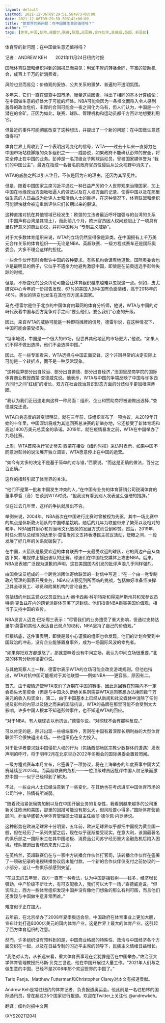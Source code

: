 ```yaml
---
layout: default
Lastmod: 2021-12-06T09:29:51.584973+00:00
date: 2021-12-06T09:29:50.503142+00:00
title: "体育界的新问题：在中国做生意还值得吗？"
author: ""
tags: [体育,中国,彭帅,德雷尔,联赛,联盟,巡回赛,合作伙伴,查德威,英超，新语丝]
---
```


体育界的新问题：在中国做生意还值得吗？

记者：ANDREW KEH　　2021年11月24日纽约时报

国际体育联盟和组织得到的回报显而易见：利润丰厚的转播合同，丰富的赞助机会，成百上千万的新消费者。

风险也显而易见：价值观的妥协、公共关系的噩梦、普遍的不透明氛围。

多年来，它们一直在调查中国市场，衡量这些因素，得出了相同的基本计算结论：在中国做生意的好处大于可能的坏处。NBA可能会因为一条推文而陷入令人感到羞辱的政治危机，丰厚的合同可能会一夜之间化为乌有，但人们认为，中国是一个潜在的金矿。正因为如此，联赛、球队、管理机构和运动员都千方百计地想要利用它。

但最近的事件可能彻底改变了这种想法，并提出了一个新的问题：在中国做生意还值得吗?

体育世界上周收到了一个表明出现变化的信号，WTA——过去十年来一直努力在中国市场站稳脚跟的众多组织之一——威胁说，如果政府不能确认彭帅的安全，将完全停止在中国的业务。彭帅是一名顶级女子网球运动员，曾被国家媒体誉为 “我们的中国公主”，最近在指控一名著名前政府官员性侵后从公众视野中消失了。

WTA的威胁之所以引人注目，不仅是因为它的理由，还因为其罕见性。

但是，随着中国国家主席习近平通过一种日益严厉的个人世界观来治理国家，加上中国在地缘政治方面咄咄逼人的做法以及在人权方面的记录，使得中国以及在那里做生意的人日益成为批评人士和活动人士的目标，在这种情况下，体育联盟和组织可能很快就会被迫重新评估它们长期以来的假设。

这种直接对抗在其他领域已经发生：欧盟的立法者最近呼吁加强与的台湾的关系（中国声称台湾是其领土），而此前几个月，欧洲官员因人权问题阻止了一项具有里程碑意义的商业协议，并将中国称为 “专制主义威胁”。

对于大多数体育组织来说，WTA的立场仍然显得像是异类。在中国拥有上千万美元合作关系的体育组织——无论是NBA、英超联赛、一级方程式赛车还是国际奥委会，大多不理会这样的担忧。

一些合作伙伴有时会默许中国的各种要求。有些机构会谦卑地道歉。国际奥委会也许是最明显的例子，它似乎不遗余力地避免激怒中国，即使是在前奥运选手彭帅失踪的时候。

但是，不断变化的公众舆论可能会让体育组织越来越难以忽视这一点。例如，皮尤研究中心今年的一份报告发现，67%的美国人对中国有负面情绪，高于2018年的46%。类似的转变也发生在其他西方民主国家。

马克·德雷尔是位于北京的中国体育内幕网的体育分析师，他说，WTA与中国的对峙代表着中国与西方竞争对手之间“要么他们，要么我们”心态的升级。

因此，来自WTA的威胁可能是一种即将摊牌的信号，德雷尔说，在这种情况下，中国可能会蒙受损失。

“坦率地说，中国是一个很大的市场，但世界其他地区的市场更大，”他说。“如果人们不得不做出选择，他们不会选择中国。”

因此，在一些专家看来，WTA选择与中国正面交锋，这个非同寻常的决定实际上可能是一个转折点，而不是一种反常现象。

“这种盘算部分出自政治、部分出自道德、部分出自经济，”法国里昂商学院的国际体育商业教授西蒙·查德威克说。他表示，WTA与中国的争端反映了中国与许多西方同行之间“红线”的增长，双方在社会政治意识形态方面的分歧似乎更加根深蒂固。

“我认为我们正迅速走向这样一种局面：组织、企业和赞助商将被迫做出选择，”查德威克还说。

WTA自身态度的转变很明显。就在三年前，该组织宣布了一项协议，从2019年开始的十年里，中国深圳将成为其巡回赛总决赛的新举办地，它还接受了新体育场和高达1400万美元总奖金的承诺。2019年，就在疫情暴发之前，WTA在中国举办了九场比赛。

上周，WTA首席执行官史蒂夫·西蒙在接受《纽约时报》采访时表示，如果中国不同意对彭帅的说法展开独立调查，WTA愿意停止在中国的运营。

“如今有太多的决定不是基于简单的对与错，”西蒙说。“而这是正确的做法，百分之百正确。”

这样的措辞引起了体育界的关注。

“他们不是第一批和中国发生冲突的人，”在中国有业务的体育营销公司锐澜体育的董事季哲（音）在谈到WTA时说。“但我没有看到别人发表这么强硬的措辞。”

仅在过去几年里，这样的争执就层出不穷。

举例来说，2004年，NBA首次在中国进行比赛时曾被视为先驱，其中一场比赛中的焦点是休斯敦火箭队的中国球星姚明。随后的几年为联盟带来了繁荣以及相对的和平。NBA因其耐心和对当地文化敏感的发展方式而受到称赞。然后，2019年，时任火箭队总经理的达里尔·莫雷发推文支持香港民主抗议活动，眨眼之间，一段发展了好几年的关系就破裂了。

在中国，火箭队是最受欢迎的体育联赛中一支最受欢迎的球队，它的周边产品从商店下架，电视停止播出该队的比赛。球迷们在中国社交媒体上攻击NBA。后来，NBA发表被广泛视为道歉的声明，这在美国国内引发的批评声浪几乎同样强烈。

由国会议员组成的一个跨党派团体寄给联盟的一封信中写道：“在一个由一党专制政府管理的国家开展业务，NBA应该预见到所面临的挑战，包括做好准备坚决捍卫其全球员工、球员和附属机构的言论自由。”

包括纽约州民主党众议员亚历山大·奥卡西奥·科尔特斯和得克萨斯州共和党参议员特德·克鲁兹在内的跨党派群体签署了这封信。他们指责NBA损害美国价值观，相当于支持中国的宣传。

NBA发言人迈克·巴斯周三表示：“尽管我们的业务遭受了重大影响，但通过支持达里尔·莫雷和其他人表达自己观点的权利，NBA坚持了自己的价值观。”

归根结底，这件事表明，即使是最小心谨慎的组织也会发现，他们的计划会受到中国政治的冲击，没有企业能够置身事外，成为一场国际风波的幸免者。

“如果你把双方都激怒了，那就意味着没有中间立场，我认为中间立场很重要，”北京的体育分析师德雷尔说。

与其他观察人士一样，德雷尔表示WTA的立场可能会改变游戏规则。但他也指出，WTA对抗中国可能相对于其他联盟——例如NBA——更容易，原因有二。

首先，由于疫情迫使WTA取消了近期在中国的赛事，因此巡回赛在短期内不一定会损失大笔资金（但是与中国永久断绝关系则需要WTA巡回赛想办法挽回数千万美元的收入和奖金）。第二，由于中国基本上已经从新闻和社交媒体中消除了任何提及彭帅的内容以及随之而来的国际抗议，WTA的品牌在那里可能不会受到太大影响。许多中国人根本不知道彭帅事件，也不知道WTA的回应。

“对于NBA，有人烧球衣以示抗议，”德雷尔说。“对网球不会有那种反应。”

可以肯定的是，除非出现一些极端事件，否则在中国有着深厚长期利益的大型体育联盟不会很快退出市场。一些组织仍在全力投入。

对于批评者要求就中国侵犯人权的行为（包括西部地区宗教少数群体的遭遇）发表声明的呼吁，将于明年2月在北京举办2022年冬奥会的国际奥委会置若罔闻。

一级方程式赛车本月宣布，它签署了一项协议，将在上海举办的年度赛事中国大奖赛延续至2025年。而英超联赛的危机——一位顶级球员因批评中国人权记录而激怒中国——似乎已经得到了解决。

不过，一些业内人士已经注意到了一些变化，在其他也在考虑进军中国体育市场的公司当中，热情有所减弱。

“随着政治紧张局势加剧以及在中国开展业务的复杂性，我看到越来越多的公司重新关注欧洲和美国，那里的回报可能没有那么大，但风险要小得多，”国际体育营销顾问、乔治华盛顿大学体育管理硕士项目主任丽莎·德尔佩·内罗蒂说。

这种形势在欧洲足球界十分明显，五年前，欧洲足球界似乎都把中国视为黄金国一般，但在经历了一系列失望之后，现在似乎逐渐接受现实。在意大利，该国最著名的俱乐部之一国际米兰在其中国老板、消费品公司苏宁经历重大金融危机后陷入困境。球队被迫出售球员来支付工资。

在英格兰，英超联赛仍在与一家中方转播合作伙伴打官司，该转播合作伙伴在签署了一项破纪录的电视转播协议后未能付款。一个新的合作伙伴仅支付之前协议的一小部分，这让一些俱乐部感到失望。

“在过去的五年里，西方一直有一种看法，认为中国是摇钱树——钱多，经济增长强劲，中产阶级不断壮大，有可支配收入，我们可以大干一场，”查德威克说。“但实际上，西方一些体育组织发现中国并没有像他们想象的那么有利可图，而且他们还发现与中国做生意非常困难。”

难度似乎正在加大。

五年前，在北京举办了2008年夏季奥运会后，中国政府在体育事业上更加大胆，宣布计划打造8000亿美元的国内体育产业，这是世界上最大的体育产业。这引起了西方体育组织的注意。

然而，许多组织没有预料到的是，中国商业格局的特殊性、政治与中国经济各个方面交织在一起，以及在日益专制的习近平主席的领导下，民族主义情绪日益增长。

“我绝对认为，从长远来看，重大体育赛事现在会犹豫是否在中国举办，”佐治亚大学体育管理教授托马斯·贝克三世说，他在中国开展过大量工作。“2021年人们与之做生意的中国，已经不是2008年那个欢迎世界的中国了。”

Tariq Panja、Matthew Futterman和Christopher Clarey对本文有报道贡献。

Andrew Keh是常驻纽约的体育记者，负责报道奥运会。他此前是一名驻柏林的国际通讯员，曾在超过25个国家进行报道。欢迎在Twitter上关注他 @andrewkeh。

翻译：纽约时报中文网

(XYS20211204)

